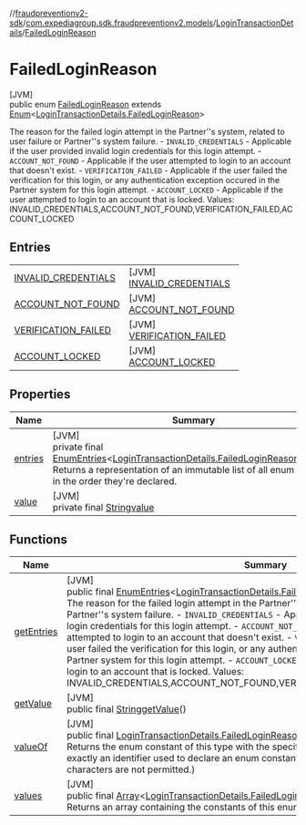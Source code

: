 //[fraudpreventionv2-sdk](../../../../index.md)/[com.expediagroup.sdk.fraudpreventionv2.models](../../index.md)/[LoginTransactionDetails](../index.md)/[FailedLoginReason](index.md)

# FailedLoginReason

[JVM]\
public enum [FailedLoginReason](index.md) extends [Enum](https://docs.oracle.com/javase/8/docs/api/java/lang/Enum.html)&lt;[LoginTransactionDetails.FailedLoginReason](index.md)&gt;

The reason for the failed login attempt in the Partner''s system, related to user failure or Partner''s system failure. - `INVALID_CREDENTIALS` - Applicable if the user provided invalid login credentials for this login attempt. - `ACCOUNT_NOT_FOUND` - Applicable if the user attempted to login to an account that doesn't exist. - `VERIFICATION_FAILED` - Applicable if the user failed the verification for this login, or any authentication exception occured in the Partner system for this login attempt. - `ACCOUNT_LOCKED` - Applicable if the user attempted to login to an account that is locked. Values: INVALID_CREDENTIALS,ACCOUNT_NOT_FOUND,VERIFICATION_FAILED,ACCOUNT_LOCKED

## Entries

| | |
|---|---|
| [INVALID_CREDENTIALS](-i-n-v-a-l-i-d_-c-r-e-d-e-n-t-i-a-l-s/index.md) | [JVM]<br>[INVALID_CREDENTIALS](-i-n-v-a-l-i-d_-c-r-e-d-e-n-t-i-a-l-s/index.md) |
| [ACCOUNT_NOT_FOUND](-a-c-c-o-u-n-t_-n-o-t_-f-o-u-n-d/index.md) | [JVM]<br>[ACCOUNT_NOT_FOUND](-a-c-c-o-u-n-t_-n-o-t_-f-o-u-n-d/index.md) |
| [VERIFICATION_FAILED](-v-e-r-i-f-i-c-a-t-i-o-n_-f-a-i-l-e-d/index.md) | [JVM]<br>[VERIFICATION_FAILED](-v-e-r-i-f-i-c-a-t-i-o-n_-f-a-i-l-e-d/index.md) |
| [ACCOUNT_LOCKED](-a-c-c-o-u-n-t_-l-o-c-k-e-d/index.md) | [JVM]<br>[ACCOUNT_LOCKED](-a-c-c-o-u-n-t_-l-o-c-k-e-d/index.md) |

## Properties

| Name | Summary |
|---|---|
| [entries](index.md#387725642%2FProperties%2F-173342751) | [JVM]<br>private final [EnumEntries](https://kotlinlang.org/api/latest/jvm/stdlib/kotlin.enums/-enum-entries/index.html)&lt;[LoginTransactionDetails.FailedLoginReason](index.md)&gt;[entries](index.md#387725642%2FProperties%2F-173342751)<br>Returns a representation of an immutable list of all enum entries, in the order they're declared. |
| [value](index.md#-1759830327%2FProperties%2F-173342751) | [JVM]<br>private final [String](https://docs.oracle.com/javase/8/docs/api/java/lang/String.html)[value](index.md#-1759830327%2FProperties%2F-173342751) |

## Functions

| Name | Summary |
|---|---|
| [getEntries](get-entries.md) | [JVM]<br>public final [EnumEntries](https://kotlinlang.org/api/latest/jvm/stdlib/kotlin.enums/-enum-entries/index.html)&lt;[LoginTransactionDetails.FailedLoginReason](index.md)&gt;[getEntries](get-entries.md)()<br>The reason for the failed login attempt in the Partner''s system, related to user failure or Partner''s system failure. - `INVALID_CREDENTIALS` - Applicable if the user provided invalid login credentials for this login attempt. - `ACCOUNT_NOT_FOUND` - Applicable if the user attempted to login to an account that doesn't exist. - `VERIFICATION_FAILED` - Applicable if the user failed the verification for this login, or any authentication exception occured in the Partner system for this login attempt. - `ACCOUNT_LOCKED` - Applicable if the user attempted to login to an account that is locked. Values: INVALID_CREDENTIALS,ACCOUNT_NOT_FOUND,VERIFICATION_FAILED,ACCOUNT_LOCKED |
| [getValue](get-value.md) | [JVM]<br>public final [String](https://docs.oracle.com/javase/8/docs/api/java/lang/String.html)[getValue](get-value.md)() |
| [valueOf](value-of.md) | [JVM]<br>public final [LoginTransactionDetails.FailedLoginReason](index.md)[valueOf](value-of.md)([String](https://docs.oracle.com/javase/8/docs/api/java/lang/String.html)value)<br>Returns the enum constant of this type with the specified name. The string must match exactly an identifier used to declare an enum constant in this type. (Extraneous whitespace characters are not permitted.) |
| [values](values.md) | [JVM]<br>public final [Array](https://kotlinlang.org/api/latest/jvm/stdlib/kotlin/-array/index.html)&lt;[LoginTransactionDetails.FailedLoginReason](index.md)&gt;[values](values.md)()<br>Returns an array containing the constants of this enum type, in the order they're declared. |
